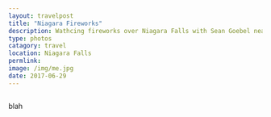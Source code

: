 ```yaml
---
layout: travelpost
title: "Niagara Fireworks"
description: Wathcing fireworks over Niagara Falls with Sean Goebel near New Year's Eve
type: photos
catagory: travel
location: Niagara Falls
permlink:
image: /img/me.jpg
date: 2017-06-29
---
```


<p><a href="http://s.eatthis-cdn.com/media/images/ext/842849976/greasy-fast-food.jpg">
<img src="http://s.eatthis-cdn.com/media/images/ext/842849976/greasy-fast-food.jpg" alt=""></a></p>

<p> blah </p>

